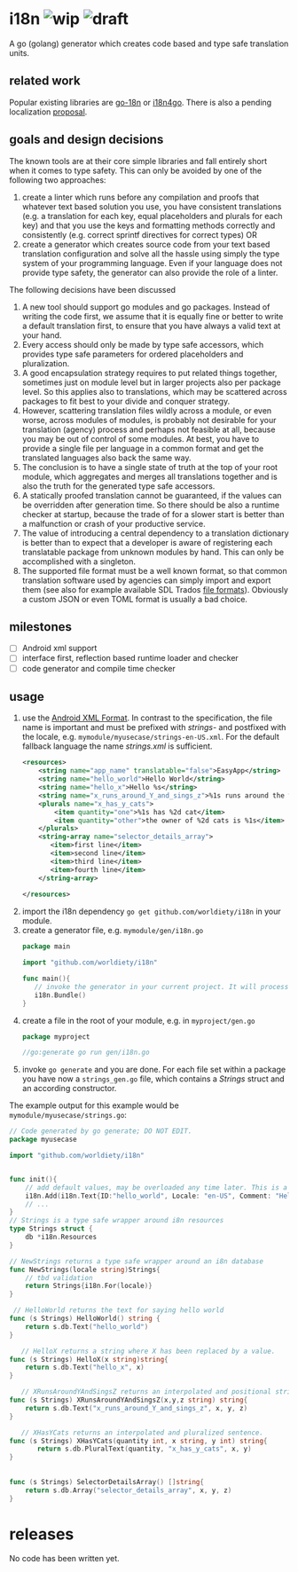 # i18n ![wip](https://img.shields.io/badge/-work%20in%20progress-red) ![draft](https://img.shields.io/badge/-draft-red)

A go (golang) generator which creates code based and type safe translation units.

## related work
Popular existing libraries are [go-18n](https://github.com/nicksnyder/go-i18n) or 
[i18n4go](https://github.com/maximilien/i18n4go). There is also a pending localization 
[proposal](https://go.googlesource.com/proposal/+/master/design/12750-localization.md). 

## goals and design decisions
The known tools are at their core simple libraries and fall entirely short when it comes to type safety. 
This can only be avoided by one of the following two approaches:

  1. create a linter which runs before any compilation and proofs that whatever text based solution you 
  use, you have consistent translations (e.g. a translation for each key, equal placeholders and plurals 
  for each key) and that you use the keys and formatting methods correctly and consistently (e.g. correct 
  sprintf directives for correct types) OR
  1. create a generator which creates source code from your text based translation configuration and 
  solve all the hassle using simply the type system of your programming language. Even if your language 
  does not provide type safety, the generator can also provide the role of a linter.

The following decisions have been discussed
  1. A new tool should support go modules and go packages. Instead of writing the code first, we assume that it is 
  equally fine or better to write a default translation first, to ensure that you have always a valid text at your hand.
  1. Every access should only be made by type safe accessors, which provides type safe parameters for ordered 
  placeholders and pluralization.
  1. A good encapsulation strategy requires to put related things together, sometimes just on module level but in larger
  projects also per package level. So this applies also to translations, which may be scattered across packages to fit
  best to your divide and conquer strategy.
  1. However, scattering translation files wildly across a module, or even worse, across modules of modules, is probably 
  not desirable for your translation (agency) process and perhaps not feasible at all, because you may be out of control of
  some modules. At best, you have to provide a single file per language in a common format and get the translated 
  languages also back the same way.
  1. The conclusion is to have a single state of truth at the top of your root module, which aggregates and merges
  all translations together and is also the truth for the generated type safe accessors.
  1. A statically proofed translation cannot be guaranteed, if the values can be overridden after generation
  time. So there should be also a runtime checker at startup, because the trade of for a slower start is better than
  a malfunction or crash of your productive service.
  1. The value of introducing a central dependency to a translation dictionary is better than to expect that a developer
  is aware of registering each translatable package from unknown modules by hand. This can only be accomplished 
  with a singleton.
  1. The supported file format must be a well known format, so that common translation software used by agencies
  can simply import and export them (see also for example available SDL Trados
  [file formats](https://docs.sdl.com/LiveContent/content/en-US/SDL%20Passolo-v1/GUID-93FC4141-8209-40A0-B2D6-6E2B8B471D1F#addHistory=true&filename=GUID-AE8DADC4-AE34-4E32-BEAC-F23586BA1DAE.xml&docid=GUID-B2D20814-5CFC-464E-9696-2A19261C0589&inner_id=&tid=&query=&scope=&resource=&toc=false&eventType=lcContent.loadDocGUID-B2D20814-5CFC-464E-9696-2A19261C0589)). Obviously a custom JSON or even TOML format is usually a bad choice.
  
  
  
## milestones

- [ ] Android xml support
- [ ] interface first, reflection based runtime loader and checker
- [ ] code generator and compile time checker

## usage

1. use the [Android XML Format](https://developer.android.com/guide/topics/resources/string-resource).
 In contrast to the specification, the file name is important and must be prefixed with *strings-* and postfixed with
 the locale, e.g. `mymodule/myusecase/strings-en-US.xml`. For the default fallback language the name *strings.xml*
 is sufficient. 
    ```xml
    <resources>
        <string name="app_name" translatable="false">EasyApp</string>
        <string name="hello_world">Hello World</string>
        <string name="hello_x">Hello %s</string>
        <string name="x_runs_around_Y_and_sings_z">%1s runs around the %2s and sings %3s</string>
        <plurals name="x_has_y_cats">
            <item quantity="one">%1s has %2d cat</item>
            <item quantity="other">the owner of %2d cats is %1s</item>
        </plurals>
        <string-array name="selector_details_array">
           <item>first line</item>
           <item>second line</item>
           <item>third line</item>
           <item>fourth line</item>
        </string-array>
      
    </resources>
    ```
1. import the i18n dependency `go get github.com/worldiety/i18n` in your module.
1. create a generator file, e.g. `mymodule/gen/i18n.go`
    ```go
   package main
   
   import "github.com/worldiety/i18n" 
   
   func main(){
       // invoke the generator in your current project. It will process the entire module.
       i18n.Bundle()
   }
    ```
1. create a file in the root of your module, e.g. in `myproject/gen.go` 
   ```go
   package myproject
   
   //go:generate go run gen/i18n.go
   ```
1. invoke `go generate` and you are done. For each file set within a package you have now a `strings_gen.go`
   file, which contains a *Strings* struct and an according constructor. 

The example output for this example would be `mymodule/myusecase/strings.go`:

```go
// Code generated by go generate; DO NOT EDIT.
package myusecase

import "github.com/worldiety/i18n" 


func init(){
    // add default values, may be overloaded any time later. This is a singleton, see discussion above.
    i18n.Add(i18n.Text{ID:"hello_world", Locale: "en-US", Comment: "HelloWorld returns the text for saying hello world"})
    // ...
}
// Strings is a type safe wrapper around i8n resources
type Strings struct {
    db *i18n.Resources
}

// NewStrings returns a type safe wrapper around an i8n database
func NewStrings(locale string)Strings{
    // tbd validation
    return Strings{i18n.For(locale)}
} 

 // HelloWorld returns the text for saying hello world
func (s Strings) HelloWorld() string {
    return s.db.Text("hello_world")
}

   // HelloX returns a string where X has been replaced by a value.
func (s Strings) HelloX(x string)string{
    return s.db.Text("hello_x", x)
}

   // XRunsAroundYAndSingsZ returns an interpolated and positional string
func (s Strings) XRunsAroundYAndSingsZ(x,y,z string) string{
    return s.db.Text("x_runs_around_Y_and_sings_z", x, y, z)
}

   // XHasYCats returns an interpolated and pluralized sentence.
func (s Strings) XHasYCats(quantity int, x string, y int) string{
       return s.db.PluralText(quantity, "x_has_y_cats", x, y)
}
   
   
func (s Strings) SelectorDetailsArray() []string{
    return s.db.Array("selector_details_array", x, y, z)
}

```


# releases

No code has been written yet.
